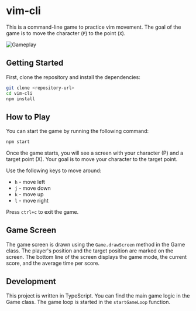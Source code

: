 # vim-cli

This is a command-line game to practice vim movement. The goal of the game is to move the character (`P`) to the point (`X`).

![Gameplay](https://i.imgur.com/8MbKcQD.gif)

## Getting Started

First, clone the repository and install the dependencies:

```bash
git clone <repository-url>
cd vim-cli
npm install
```

## How to Play

You can start the game by running the following command:

```bash
npm start
```

Once the game starts, you will see a screen with your character (P) and a target point (X). Your goal is to move your character to the target point.

Use the following keys to move around:

- `h` - move left
- `j` - move down
- `k` - move up
- `l` - move right

Press `ctrl+c` to exit the game.

## Game Screen

The game screen is drawn using the `Game.drawScreen` method in the Game class. The player's position and the target position are marked on the screen. The bottom line of the screen displays the game mode, the current score, and the average time per score.

## Development

This project is written in TypeScript. You can find the main game logic in the Game class. The game loop is started in the `startGameLoop` function.
